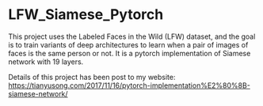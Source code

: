 # LFW_Siamese_Pytorch
This project uses the ​Labeled Faces in the Wild​ (LFW) dataset​, and the goal is to train variants of deep architectures to learn when a pair of images of faces is the same ​person​ or not. It is a pytorch implementation of Siamese network with 19 layers.

Details of this project has been post to my website: https://tianyusong.com/2017/11/16/pytorch-implementation%E2%80%8B-siamese-network/
